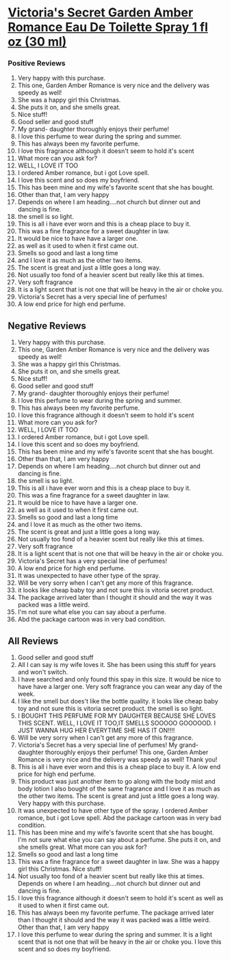 # [Victoria&#x27;s Secret Garden Amber Romance Eau De Toilette Spray 1 fl oz (30 ml)](https://products.checkmycream.com/products/Victoria&#x27;s-Secret-Garden-Amber-Romance-Eau-De-Toilette-Spray-1-fl-oz-(30-ml).html)

### Positive Reviews

<ol>
      <li>Very happy with this purchase.</li>
      <li>This one, Garden Amber Romance is very nice and the delivery was speedy as well!</li>
      <li>She was a happy girl this Christmas.</li>
      <li>She puts it on, and she smells great.  </li>
      <li>Nice stuff!</li>
      <li>Good seller and good stuff</li>
      <li>My grand- daughter thoroughly enjoys their perfume!</li>
      <li>I love this perfume to wear during the spring and summer.  </li>
      <li>This has always been my favorite perfume.</li>
      <li>I love this fragrance although it doesn&#x27;t seem to hold it&#x27;s scent</li>
      <li>What more can you ask for?</li>
      <li>WELL, I LOVE  IT TOO</li>
      <li>I ordered Amber romance, but i got Love spell.</li>
      <li>I love this scent and so does my boyfriend.</li>
      <li>This has been mine and my wife&#x27;s favorite scent that she has bought.  </li>
      <li>Other than that, I am very happy</li>
      <li>Depends on where I am heading....not church but dinner out and dancing is fine.</li>
      <li>the smell is so light.</li>
      <li>This is all i have ever worn and this is a cheap place to buy it.</li>
      <li>This was a fine fragrance for a sweet daughter in law.</li>
      <li>It would be nice to have have a larger one.  </li>
      <li>as well as it used to when it first came out.</li>
      <li>Smells so good and last a long time</li>
      <li>and I love it as much as the other two items.  </li>
      <li>The scent is great and just a little goes a long way.  </li>
      <li>Not usually too fond of a heavier scent but really like this at times.</li>
      <li>Very soft fragrance</li>
      <li>It is a light scent that is not one that will be heavy in the air or choke you.  </li>
      <li>Victoria&#x27;s Secret has a very special line of perfumes!</li>
      <li>A low end price for high end perfume.</li>
</ol>


<h2>Negative Reviews</h2>
<ol>
<li> Very happy with this purchase.</li>
<li> This one, Garden Amber Romance is very nice and the delivery was speedy as well!</li>
<li> She was a happy girl this Christmas.</li>
<li> She puts it on, and she smells great.  </li>
<li> Nice stuff!</li>
<li> Good seller and good stuff</li>
<li> My grand- daughter thoroughly enjoys their perfume!</li>
<li> I love this perfume to wear during the spring and summer.  </li>
<li> This has always been my favorite perfume.</li>
<li> I love this fragrance although it doesn&#x27;t seem to hold it&#x27;s scent</li>
<li> What more can you ask for?</li>
<li> WELL, I LOVE  IT TOO</li>
<li> I ordered Amber romance, but i got Love spell.</li>
<li> I love this scent and so does my boyfriend.</li>
<li> This has been mine and my wife&#x27;s favorite scent that she has bought.  </li>
<li> Other than that, I am very happy</li>
<li> Depends on where I am heading....not church but dinner out and dancing is fine.</li>
<li> the smell is so light.</li>
<li> This is all i have ever worn and this is a cheap place to buy it.</li>
<li> This was a fine fragrance for a sweet daughter in law.</li>
<li> It would be nice to have have a larger one.  </li>
<li> as well as it used to when it first came out.</li>
<li> Smells so good and last a long time</li>
<li> and I love it as much as the other two items.  </li>
<li> The scent is great and just a little goes a long way.  </li>
<li> Not usually too fond of a heavier scent but really like this at times.</li>
<li> Very soft fragrance</li>
<li> It is a light scent that is not one that will be heavy in the air or choke you.  </li>
<li> Victoria&#x27;s Secret has a very special line of perfumes!</li>
<li> A low end price for high end perfume.</li>
<li> It was unexpected to have other type of the spray.</li>
<li> Will be very sorry when I can&#x27;t get any more of this fragrance.</li>
<li> it looks like cheap baby toy and not sure this is vitoria secret product.  </li>
<li> The package arrived later than I thought it should and the way it was packed was a little weird.</li>
<li> I&#x27;m not sure what else you can say about a perfume.  </li>
<li> Abd the package cartoon was in very bad condition.</li>
</ol>

<h2>All Reviews</h2>

<ol>
    <li> Good seller and good stuff</li>
    <li> All I can say is my wife loves it. She has been using this stuff for years and won&#x27;t switch.</li>
    <li> I have searched and only found this spay in this size.  It would be nice to have have a larger one.  Very soft fragrance you can wear any day of the week.</li>
    <li> I like the smell but does&#x27;t like the bottle quality.  it looks like cheap baby toy and not sure this is vitoria secret product.  the smell is so light.</li>
    <li> I BOUGHT THIS PERFUME FOR MY DAUGHTER BECAUSE SHE LOVES THIS SCENT. WELL, I LOVE  IT TOO,IT SMELLS SOOOOO GOOOOOD. I JUST WANNA HUG HER EVERYTIME SHE HAS IT ON!!!!</li>
    <li> Will be very sorry when I can&#x27;t get any more of this fragrance.</li>
    <li> Victoria&#x27;s Secret has a very special line of perfumes! My grand- daughter thoroughly enjoys their perfume! This one, Garden Amber Romance is very nice and the delivery was speedy as well! Thank you!</li>
    <li> This is all i have ever worn and this is a cheap place to buy it. A low end price for high end perfume.</li>
    <li> This product was just another item to go along with the body mist and body lotion I also bought of the same fragrance and I love it as much as the other two items.  The scent is great and just a little goes a long way.  Very happy with this purchase.</li>
    <li> It was unexpected to have other type of the spray. I ordered Amber romance, but i got Love spell. Abd the package cartoon was in very bad condition.</li>
    <li> This has been mine and my wife&#x27;s favorite scent that she has bought.  I&#x27;m not sure what else you can say about a perfume.  She puts it on, and she smells great.  What more can you ask for?</li>
    <li> Smells so good and last a long time</li>
    <li> This was a fine fragrance for a sweet daughter in law. She was a happy girl this Christmas. Nice stuff!</li>
    <li> Not usually too fond of a heavier scent but really like this at times. Depends on where I am heading....not church but dinner out and dancing is fine.</li>
    <li> I love this fragrance although it doesn&#x27;t seem to hold it&#x27;s scent as well as it used to when it first came out.</li>
    <li> This has always been my favorite perfume. The package arrived later than I thought it should and the way it was packed was a little weird. Other than that, I am very happy</li>
    <li> I love this perfume to wear during the spring and summer.  It is a light scent that is not one that will be heavy in the air or choke you.  I love this scent and so does my boyfriend.</li>
</ol>




